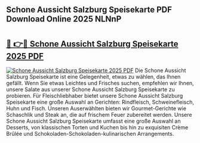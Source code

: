 ## Schone Aussicht Salzburg Speisekarte PDF Download Online 2025 NLNnP

# <h2><a href="http://gc82w2.nevu.top/?p=Schone+Aussicht+Salzburg+Speisekarte">🔗 👉🔴 Schone Aussicht Salzburg Speisekarte 2025 PDF</a></h2>

[![Schone Aussicht Salzburg Speisekarte 2025 PDF](https://i.imgur.com/dBaPXMq.png)](http://gc82w2.nevu.top/?p=Schone+Aussicht+Salzburg+Speisekarte)
Die Schone Aussicht Salzburg Speisekarte ist eine Gelegenheit, etwas zu wählen, das Ihnen gefällt. Wenn Sie etwas Leichtes und Frisches suchen, empfehlen wir Ihnen, unsere Salate aus unserer Schone Aussicht Salzburg Speisekarte zu probieren. Für Fleischliebhaber bietet unsere Schone Aussicht Salzburg Speisekarte eine große Auswahl an Gerichten: Rindfleisch, Schweinefleisch, Huhn und Fisch. Unseren Auserwählten bieten wir Gourmet-Gerichte wie Schaschlik und Steak an, die auf frischem Feuer zubereitet werden. Unsere Schone Aussicht Salzburg Speisekarte umfasst eine große Auswahl an Desserts, von klassischen Torten und Kuchen bis hin zu exquisiten Crème Brûlée und Schokoladen-Schokoladen-kulinarischen Arrangements.
